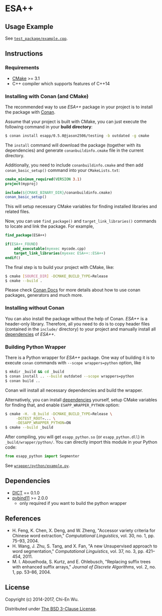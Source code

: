 # ESA++


## Usage Example

See [`test_package/example.cpp`](test_package/example.cpp).


## Instructions

### Requirements

- [CMake](https://cmake.org) >= 3.1
- C++ compiler which supports features of C++14

### Installing with Conan (and CMake)

The recommended way to use _ESA++_ package in your project is to install the package with [Conan](https://conan.io).

Assume that your project is built with CMake, you can just execute the following command in your __build directory__:

```sh
$ conan install esapp/0.5.0@jason2506/testing -b outdated -g cmake
```

The `install` command will download the package (together with its dependencies) and generate `conanbuildinfo.cmake` file in the current directory.

Additionally, you need to include `conanbuildinfo.cmake` and then add `conan_basic_setup()` command into your `CMakeLists.txt`:

```cmake
cmake_minimum_required(VERSION 3.1)
project(myproj)

include(${CMAKE_BINARY_DIR}/conanbuildinfo.cmake)
conan_basic_setup()
```

This will setup necessary CMake variables for finding installed libraries and related files.

Now, you can use `find_package()` and `target_link_libraries()` commands to locate and link the package. For example,

```cmake
find_package(ESA++)

if(ESA++_FOUND)
    add_executable(myexec mycode.cpp)
    target_link_libraries(myexec ESA++::ESA++)
endif()
```

The final step is to build your project with CMake, like:

```sh
$ cmake [SOURCE_DIR] -DCMAKE_BUILD_TYPE=Release
$ cmake --build .
```

Please check [Conan Docs](http://docs.conan.io/en/latest/) for more details about how to use conan packages, generators and much more.


### Installing without Conan

You can also install the package without the help of Conan. _ESA++_ is a header-only library. Therefore, all you need to do is to copy header files (contained in the `include/` directory) to your project and manually install all [dependencies](#dependencies) of _ESA++_.


### Building Python Wrapper

There is a Python wrapper for _ESA++_ package. One way of building it is to execute `conan` commands with `--scope wrappers=python` option, like

```sh
$ mkdir _build && cd _build
$ conan install .. --build outdated --scope wrappers=python
$ conan build ..
```

Conan will install all necessary dependencies and build the wrapper.

Alternatively, you can install [dependencies](#dependencies) yourself, setup CMake variables for finding that, and enable `ESAPP_WRAPPER_PYTHON` option:

```sh
$ cmake -H. -B_build -DCMAKE_BUILD_TYPE=Release \
     -DGTEST_ROOT=... \
     -DESAPP_WRAPPER_PYTHON=ON
$ cmake --build _build
```

After compiling, you will get `esapp_python.so` (or `esapp_python.dll`) in `_build/wrapper/python/`. You can directly import this module in your Python code:

```python
from esapp_python import Segmenter
```

See [`wrapper/python/example.py`](wrapper/python/example.py).


## Dependencies

- [DICT](https://github.com/jason2506/dict) == 0.1.0
- [pybind11](https://github.com/pybind/pybind11) >= 2.0.0
    * only required if you want to build the python wrapper


## References

- H. Feng, K. Chen, X. Deng, and W. Zheng, "Accessor variety criteria for Chinese word extraction," _Computational Linguistics_, vol. 30, no. 1, pp. 75–93, 2004.
- H. Wang, J. Zhu, S. Tang, and X. Fan, "A new Unsupervised approach to word segmentation," _Computational Linguistics_, vol. 37, no. 3, pp. 421–454, 2011.
- M. I. Abouelhoda, S. Kurtz, and E. Ohlebusch, "Replacing suffix trees with enhanced suffix arrays," _Journal of Discrete Algorithms_, vol. 2, no. 1, pp. 53–86, 2004.


## License

Copyright (c) 2014-2017, Chi-En Wu.

Distributed under [The BSD 3-Clause License](http://opensource.org/licenses/BSD-3-Clause).
